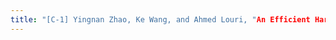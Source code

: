 ```yaml
---
title: "[C-1] Yingnan Zhao, Ke Wang, and Ahmed Louri, "An Efficient Hardware Accelerator Design for Dynamic Graph Convolutional Network (DGCN) Inference," to appear in Proceedings of the ACM/IEEE Design Automation Conference (DAC), San Francisco, CA, USA, June 23-27, 2024."
---
```

